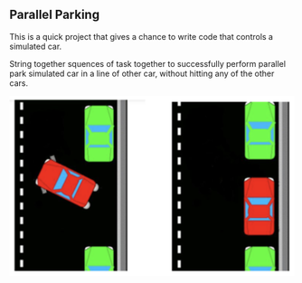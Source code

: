 ## Parallel Parking

This is a quick project that gives a chance to write code that controls a simulated car.

String together squences of task together to successfully perform parallel park simulated car in a line of other car, without hitting any of the other cars.

![](car.png)
